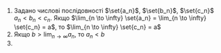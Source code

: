 1. Задано числові послідовності $\set{a_n}$, $\set{b_n}$, $\set{c_n}$
   $a_n < b_n < c_n$.
   Якщо $\lim_{n \to \infty} \set{a_n} = \lim_{n \to \infty} \set{c_n} = a$, то $\lim_{n \to \infty} \set{c_n} = a$
2. Якщо $b > \lim_{n \to \infty}{a_n}$, то $a_n < b$
3. 